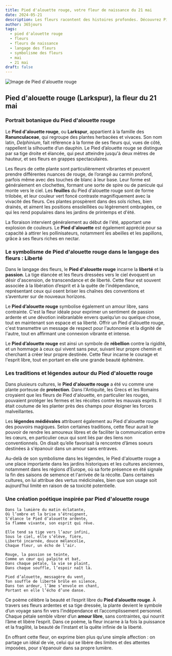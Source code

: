 ```yaml
---
title: Pied d'alouette rouge, votre fleur de naissance du 21 mai
date: 2024-05-21
description: Les fleurs racontent des histoires profondes. Découvrez Pied d'alouette rouge, votre fleur de naissance du 21 mai, ses symboles et récits fascinants. Plongez dans sa signification et son langage unique dans l'art floral.
author: 365jours
tags:
  - pied d'alouette rouge
  - fleurs
  - fleurs de naissance
  - langage des fleurs
  - symbolisme des fleurs
  - mai
  - 21 mai
draft: false
---
```


![Image de Pied d'alouette rouge](https://cdn.pixabay.com/photo/2019/08/28/07/43/nature-4436024_1280.jpg#center)


## Pied d'alouette rouge (Larkspur), la fleur du 21 mai

### Portrait botanique du Pied d'alouette rouge

Le **Pied d'alouette rouge**, ou **Larkspur**, appartient à la famille des **Ranunculaceae**, qui regroupe des plantes herbacées et vivaces. Son nom latin, _Delphinium_, fait référence à la forme de ses fleurs qui, vues de côté, rappellent la silhouette d’un dauphin. Le Pied d’alouette rouge se distingue par sa tige droite et élancée, qui peut atteindre jusqu'à deux mètres de hauteur, et ses fleurs en grappes spectaculaires.

Les fleurs de cette plante sont particulièrement vibrantes et peuvent prendre différentes nuances de rouge, de l’orangé au carmin profond, parfois même avec des touches de blanc à leur base. Leur forme est généralement en clochettes, formant une sorte de spire ou de panicule qui monte vers le ciel. Les **feuilles** du Pied d'alouette rouge sont de forme trilobée, et leur couleur vert foncé contraste magnifiquement avec la vivacité des fleurs. Ces plantes prospèrent dans des sols riches, bien drainés, et aiment les positions ensoleillées ou légèrement ombragées, ce qui les rend populaires dans les jardins de printemps et d'été.

La floraison intervient généralement au début de l'été, apportant une explosion de couleurs. Le **Pied d'alouette** est également apprécié pour sa capacité à attirer les pollinisateurs, notamment les abeilles et les papillons, grâce à ses fleurs riches en nectar.

### Le symbolisme de Pied d'alouette rouge dans le langage des fleurs : Liberté

Dans le langage des fleurs, le **Pied d'alouette rouge** incarne la **liberté** et la **passion**. La tige élancée et les fleurs dressées vers le ciel évoquent un désir d'ascension, de transcendance et de liberté. Cette fleur est souvent associée à la libération d’esprit et à la quête de l’indépendance, représentant ceux qui osent briser les chaînes des conventions et s’aventurer sur de nouveaux horizons.

Le **Pied d’alouette rouge** symbolise également un amour libre, sans contrainte. C'est la fleur idéale pour exprimer un sentiment de passion ardente et une dévotion inébranlable envers quelqu’un ou quelque chose, tout en maintenant son espace et sa liberté. Offrir un Pied d'alouette rouge, c'est transmettre un message de respect pour l'autonomie et la dignité de l'autre, tout en affirmant une connexion vibrante et intense.

Le **Pied d’alouette rouge** est ainsi un symbole de **rébellion** contre la rigidité, et un hommage à ceux qui vivent sans peur, suivant leur propre chemin et cherchant à créer leur propre destinée. Cette fleur incarne le courage et l'esprit libre, tout en portant en elle une grande beauté éphémère.

### Les traditions et légendes autour du Pied d'alouette rouge

Dans plusieurs cultures, le **Pied d'alouette rouge** a été vu comme une plante porteuse de **protection**. Dans l'Antiquité, les Grecs et les Romains croyaient que les fleurs de Pied d'alouette, en particulier les rouges, pouvaient protéger les fermes et les récoltes contre les mauvais esprits. Il était coutume de les planter près des champs pour éloigner les forces malveillantes.

Les **légendes médiévales** attribuent également au Pied d'alouette rouge des pouvoirs magiques. Selon certaines traditions, cette fleur aurait le pouvoir de rendre les amoureux libres et de faciliter la communication entre les cœurs, en particulier ceux qui sont liés par des liens non conventionnels. On disait qu’elle favorisait la rencontre d’âmes soeurs destinées à s'épanouir dans un amour sans entraves.

Au-delà de son symbolisme dans les légendes, le Pied d'alouette rouge a une place importante dans les jardins historiques et les cultures anciennes, notamment dans les régions d’Europe, où sa forte présence en été signale la fin des saisons de semence et l'arrivée de la récolte. Dans certaines cultures, on lui attribue des vertus médicinales, bien que son usage soit aujourd’hui limité en raison de sa toxicité potentielle.

### Une création poétique inspirée par Pied d'alouette rouge

```
Dans la lumière du matin éclatante,
Où l’ombre et la brise s’étreignent,
S’élance le Pied d’alouette ardente,
Sa flamme vivante, son esprit qui rêve.

Elle tend sa tige vers l’azur infini,
Sous le ciel, elle s’élève, fière,
Liberté incarnée, douce mélancolie,
Chaque fleur, un écho de l’air.

Rouge, la passion se teinte,
Comme un cœur qui palpite et bat,
Dans chaque pétale, la vie se plaint,
Dans chaque souffle, l’espoir naît là.

Pied d’alouette, messagère du vent,
Ton souffle de liberté brûle en silence,
Dans ton ardeur, l’âme s’envole en chant,
Portant en elle l’écho d’une danse.
```

Ce poème célèbre la beauté et l’esprit libre du **Pied d’alouette rouge**. À travers ses fleurs ardentes et sa tige dressée, la plante devient le symbole d’un voyage sans fin vers l’indépendance et l’accomplissement personnel. Chaque pétale semble vibrer d’un **amour libre**, sans contraintes, qui nourrit l’âme et libère l’esprit. Dans ce poème, la fleur incarne à la fois la puissance et la fragilité, la beauté de l’instant et la quête infinie de la liberté.

En offrant cette fleur, on exprime bien plus qu’une simple affection : on partage un idéal de vie, celui qui se libère des limites et des attentes imposées, pour s'épanouir dans sa propre lumière.


